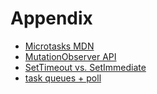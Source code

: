 # Appendix

- [Microtasks MDN](https://developer.mozilla.org/en-US/docs/Web/API/HTML_DOM_API/Microtask_guide)
- [MutationObserver API](https://developer.mozilla.org/en-US/docs/Web/API/MutationObserver)
- [SetTimeout vs. SetImmediate](https://stackoverflow.com/questions/24117267/nodejs-settimeoutfn-0-vs-setimmediatefn/24119936#24119936)
- [task queues + poll](https://dev.to/lunaticmonk/understanding-the-node-js-event-loop-phases-and-how-it-executes-the-javascript-code-1j9)
